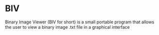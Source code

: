 # BIV
Binary Image Viewer (BIV for short) is a small portable program that allows the user to view a binary image .txt file in a graphical interface
